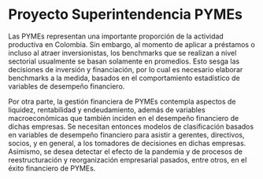 # Proyecto Superintendencia PYMEs

Las PYMEs representan una importante proporción de la actividad productiva en Colombia. Sin embargo, al momento de aplicar a préstamos o incluso al atraer inversionistas, los benchmarks que se realizan a nivel sectorial usualmente se basan solamente en promedios. Esto sesga las decisiones de inversión y financiación, por lo cual es necesario elaborar benchmarks a la medida, basados en el comportamiento estadístico de variables de desempeño financiero.

Por otra parte, la gestión financiera de PYMEs contempla aspectos de liquidez, rentabilidad y endeudamiento, además de variables macroeconómicas que también inciden en el desempeño financiero de dichas empresas. Se necesitan entonces modelos de clasificación basados en variables de desempeño financiero para asistir a gerentes, directivos, socios, y en general, a los tomadores de decisiones en dichas empresas. Asimismo, se desea detectar el efecto de la pandemia y de procesos de reestructuración y reorganización empresarial pasados, entre otros, en el éxito financiero de PYMEs.

